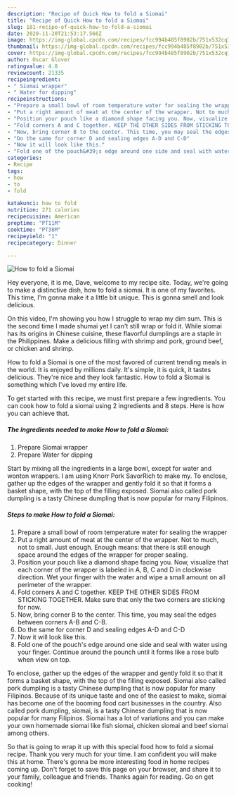 ```yaml
---
description: "Recipe of Quick How to fold a Siomai"
title: "Recipe of Quick How to fold a Siomai"
slug: 181-recipe-of-quick-how-to-fold-a-siomai
date: 2020-11-20T21:53:17.566Z
image: https://img-global.cpcdn.com/recipes/fcc994b485f8902b/751x532cq70/how-to-fold-a-siomai-recipe-main-photo.jpg
thumbnail: https://img-global.cpcdn.com/recipes/fcc994b485f8902b/751x532cq70/how-to-fold-a-siomai-recipe-main-photo.jpg
cover: https://img-global.cpcdn.com/recipes/fcc994b485f8902b/751x532cq70/how-to-fold-a-siomai-recipe-main-photo.jpg
author: Oscar Glover
ratingvalue: 4.8
reviewcount: 21335
recipeingredient:
- " Siomai wrapper"
- " Water for dipping"
recipeinstructions:
- "Prepare a small bowl of room temperature water for sealing the wrapper"
- "Put a right amount of meat at the center of the wrapper. Not to much, not to small. Just enough. Enough means: that there is still enough space around the edges of the wrapper for proper sealing."
- "Position your pouch like a diamond shape facing you. Now, visualize that each corner of the wrapper is labeled in A, B, C and D in clockwise direction. Wet your finger with the water and wipe a small amount on all perimeter of the wrapper."
- "Fold corners A and C together. KEEP THE OTHER SIDES FROM STICKING TOGETHER. Make sure that only the two corners are sticking for now."
- "Now, bring corner B to the center. This time, you may seal the edges between corners A-B and C-B."
- "Do the same for corner D and sealing edges A-D and C-D"
- "Now it will look like this."
- "Fold one of the pouch&#39;s edge around one side and seal with water using your finger. Continue around the pounch until it forms like a rose bulb when view on top."
categories:
- Recipe
tags:
- how
- to
- fold

katakunci: how to fold 
nutrition: 271 calories
recipecuisine: American
preptime: "PT11M"
cooktime: "PT38M"
recipeyield: "1"
recipecategory: Dinner

---
```



![How to fold a Siomai](https://img-global.cpcdn.com/recipes/fcc994b485f8902b/751x532cq70/how-to-fold-a-siomai-recipe-main-photo.jpg)

Hey everyone, it is me, Dave, welcome to my recipe site. Today, we're going to make a distinctive dish, how to fold a siomai. It is one of my favorites. This time, I'm gonna make it a little bit unique. This is gonna smell and look delicious.

On this video, I&#39;m showing you how I struggle to wrap my dim sum. This is the second time I made shumai yet I can&#39;t still wrap or fold it. While siomai has its origins in Chinese cuisine, these flavorful dumplings are a staple in the Philippines. Make a delicious filling with shrimp and pork, ground beef, or chicken and shrimp.

How to fold a Siomai is one of the most favored of current trending meals in the world. It is enjoyed by millions daily. It's simple, it is quick, it tastes delicious. They're nice and they look fantastic. How to fold a Siomai is something which I've loved my entire life.


To get started with this recipe, we must first prepare a few ingredients. You can cook how to fold a siomai using 2 ingredients and 8 steps. Here is how you can achieve that.

<!--inarticleads1-->

##### The ingredients needed to make How to fold a Siomai:

1. Prepare  Siomai wrapper
1. Prepare  Water for dipping


Start by mixing all the ingredients in a large bowl, except for water and wonton wrappers. I am using Knorr Pork SavorRich to make my. To enclose, gather up the edges of the wrapper and gently fold it so that it forms a basket shape, with the top of the filling exposed. Siomai also called pork dumpling is a tasty Chinese dumpling that is now popular for many Filipinos. 

<!--inarticleads2-->

##### Steps to make How to fold a Siomai:

1. Prepare a small bowl of room temperature water for sealing the wrapper
1. Put a right amount of meat at the center of the wrapper. Not to much, not to small. Just enough. Enough means: that there is still enough space around the edges of the wrapper for proper sealing.
1. Position your pouch like a diamond shape facing you. Now, visualize that each corner of the wrapper is labeled in A, B, C and D in clockwise direction. Wet your finger with the water and wipe a small amount on all perimeter of the wrapper.
1. Fold corners A and C together. KEEP THE OTHER SIDES FROM STICKING TOGETHER. Make sure that only the two corners are sticking for now.
1. Now, bring corner B to the center. This time, you may seal the edges between corners A-B and C-B.
1. Do the same for corner D and sealing edges A-D and C-D
1. Now it will look like this.
1. Fold one of the pouch&#39;s edge around one side and seal with water using your finger. Continue around the pounch until it forms like a rose bulb when view on top.


To enclose, gather up the edges of the wrapper and gently fold it so that it forms a basket shape, with the top of the filling exposed. Siomai also called pork dumpling is a tasty Chinese dumpling that is now popular for many Filipinos. Because of its unique taste and one of the easiest to make, siomai has become one of the booming food cart businesses in the country. Also called pork dumpling, siomai, is a tasty Chinese dumpling that is now popular for many Filipinos. Siomai has a lot of variations and you can make your own homemade siomai like fish siomai, chicken siomai and beef siomai among others. 

So that is going to wrap it up with this special food how to fold a siomai recipe. Thank you very much for your time. I am confident you will make this at home. There's gonna be more interesting food in home recipes coming up. Don't forget to save this page on your browser, and share it to your family, colleague and friends. Thanks again for reading. Go on get cooking!
